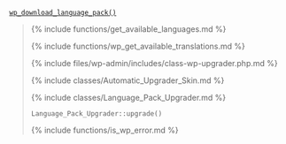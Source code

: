 <p><code><a href="https://developer.wordpress.org/reference/functions/wp_download_language_pack/">wp_download_language_pack()</a></code></p>

<blockquote>

{% include functions/get_available_languages.md %}

{% include functions/wp_get_available_translations.md %}

{% include files/wp-admin/includes/class-wp-upgrader.php.md %}

{% include classes/Automatic_Upgrader_Skin.md %}

{% include classes/Language_Pack_Upgrader.md %}

`Language_Pack_Upgrader::upgrade()`

{% include functions/is_wp_error.md %}

</blockquote>
